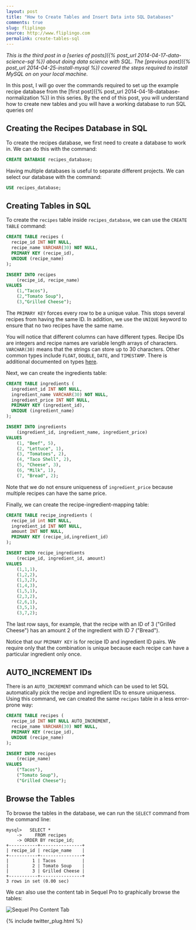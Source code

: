 ```yaml
---
layout: post
title: "How to Create Tables and Insert Data into SQL Databases"
comments: true
slug: fliplingo
source: http://www.fliplingo.com
permalink: create-tables-sql
---
```


*This is the third post in a [series of posts]({% post_url 2014-04-17-data-science-sql %})
about doing data science with SQL. The 
[previous post]({% post_url 2014-04-25-install-mysql %})
covered the steps required to install MySQL on on your
local machine.*

In this post, I will go over the commands required to set up the
example recipe database from the 
[first post]({% post_url 2014-04-18-database-normalization %}) in this series.  By the end
of this post, you will understand how to create new tables and you
will have a working database to run SQL queries on!

## Creating the Recipes Database in SQL

To create the recipes database, we first need to create a database
to work in. We can do this with the command:

```sql
CREATE DATABASE recipes_database;
```

Having multiple databases is useful to separate different
projects. We can select our database with the command:

```sql
USE recipes_database;
```

## Creating Tables in SQL

To create the `recipes` table inside `recipes_database`, we can use
the `CREATE TABLE` command:

```sql
CREATE TABLE recipes (
  recipe_id INT NOT NULL,
  recipe_name VARCHAR(30) NOT NULL,
  PRIMARY KEY (recipe_id),
  UNIQUE (recipe_name)
);

INSERT INTO recipes 
    (recipe_id, recipe_name) 
VALUES 
    (1,"Tacos"),
    (2,"Tomato Soup"),
    (3,"Grilled Cheese");
```

The `PRIMARY KEY` forces every row to be a unique value.  This stops
several recipes from having the same ID.  In addition, we use the
`UNIQUE` keyword to ensure that no two recipes have the same name.

You will notice that different columns can have different types.
Recipe IDs are integers and recipe names are variable length arrays
of characters.  `VARCHAR(30)` means that the strings can store up
to 30 characters.  Other common types include `FLOAT`, `DOUBLE`,
`DATE`, and `TIMESTAMP`. There is additional documented on types
[here](http://dev.mysql.com/doc/refman/5.0/en/data-types.html).

Next, we can create the ingredients table:

```sql
CREATE TABLE ingredients (
  ingredient_id INT NOT NULL, 
  ingredient_name VARCHAR(30) NOT NULL,
  ingredient_price INT NOT NULL,
  PRIMARY KEY (ingredient_id),  
  UNIQUE (ingredient_name)
);

INSERT INTO ingredients
    (ingredient_id, ingredient_name, ingredient_price)
VALUES 
    (1, "Beef", 5),
    (2, "Lettuce", 1),
    (3, "Tomatoes", 2),
    (4, "Taco Shell", 2),
    (5, "Cheese", 3),
    (6, "Milk", 1),
    (7, "Bread", 2);
```

Note that we do not ensure uniqueness of `ingredient_price` because
multiple recipes can have the same price.

Finally, we can create the recipe-ingredient-mapping table:

```sql
CREATE TABLE recipe_ingredients (
  recipe_id int NOT NULL, 
  ingredient_id INT NOT NULL, 
  amount INT NOT NULL,
  PRIMARY KEY (recipe_id,ingredient_id)
);

INSERT INTO recipe_ingredients 
    (recipe_id, ingredient_id, amount)
VALUES
    (1,1,1),
    (1,2,2),
    (1,3,2),
    (1,4,3),
    (1,5,1),
    (2,3,2),
    (2,6,1),
    (3,5,1),
    (3,7,2);
```

The last row says, for example, that the recipe with an ID of 3
("Grilled Cheese") has an amount 2 of the ingredient with ID 7
("Bread").

Notice that our `PRIMARY KEY` is for recipe ID and ingredient ID pairs.
We require only that the combination is unique because
each recipe can have a particular ingredient only once.

## AUTO_INCREMENT IDs

There is an `AUTO_INCREMENT` command which can be used to let SQL
automatically pick the recipe and ingredient IDs to ensure uniqueness.
Using this command, we can created the same `recipes` table in a
less error-prone way:

```sql
CREATE TABLE recipes (
  recipe_id INT NOT NULL AUTO_INCREMENT,
  recipe_name VARCHAR(30) NOT NULL,
  PRIMARY KEY (recipe_id),
  UNIQUE (recipe_name)
);

INSERT INTO recipes 
    (recipe_name) 
VALUES 
    ("Tacos"),
    ("Tomato Soup"),
    ("Grilled Cheese");
```

## Browse the Tables

To browse the tables in the database, we can run the `SELECT`
command from the command line:

```
mysql>   SELECT * 
    ->     FROM recipes
    -> ORDER BY recipe_id;
+-----------+----------------+
| recipe_id | recipe_name    |
+-----------+----------------+
|         1 | Tacos          |
|         2 | Tomato Soup    |
|         3 | Grilled Cheese |
+-----------+----------------+
3 rows in set (0.00 sec)
```

We can also use the content tab in Sequel Pro to graphically browse
the tables:

![Sequel Pro Content Tab](/assets/sequel_pro_content_tab.jpg)


<!--
*In the [next post](...) in this series, I will
go over the basics of quering for data in the database.*
-->

{% include twitter_plug.html %}
